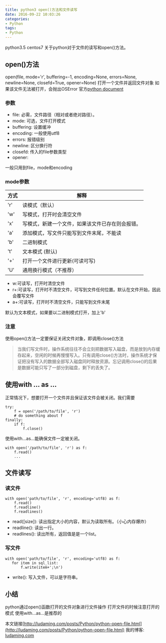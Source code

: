 ```yaml
---
title: python3 open()方法和文件读写
date: 2016-09-22 10:03:26
categories:
- Python
tags:
- Python
---
```

python3.5
centos7
关于python对于文件的读写和open()方法。
<!-- more -->


## open()方法
open(file, mode='r', buffering=-1, encoding=None, errors=None, newline=None, closefd=True, opener=None)
打开一个文件并返回文件对象
如果该文件无法被打开，会抛出OSError
官方[python document](https://docs.python.org/3/library/functions.html?highlight=open#open)

### 参数
- file: 必需，文件路径（相对或者绝对路径）。
- mode: 可选，文件打开模式
- buffering: 设置缓冲
- encoding: 一般使用utf8
- errors: 报错级别
- newline: 区分换行符
- closefd: 传入的file参数类型
- opener:

一般只用到file，mode和encoding


### mode参数
|方式|解释|
|----|----|
|'r'     |读模式（默认）|
|'w'   | 写模式，打开时会清空文件|
|'x'   |  写模式，新建一个文件，如果该文件已存在则会报错。|
|'a'  |   添加模式，写文件只能写到文件末尾，不能读|
|'b' |    二进制模式|
|'t' |    文本模式 (默认)|
|'+' |    打开一个文件进行更新(可读可写)|
|'U'|     通用换行模式（不推荐）|

- w:可读写，打开时清空文件
- r+:可读写，打开时不清空文件，可写到文件任何位置。默认在文件开始，因此会覆写文件
- a+:可读写，打开时不清空文件，只能写到文件末尾

默认为文本模式，如果要以二进制模式打开，加上'b'

### 注意
使用open()方法一定要保证关闭文件对象，即调用close()方法
>当我们写文件时，操作系统往往不会立刻把数据写入磁盘，而是放到内存缓存起来，空闲的时候再慢慢写入。只有调用close()方法时，操作系统才保证把没有写入的数据全部写入磁盘同时释放资源。忘记调用close()的后果是数据可能只写了一部分到磁盘，剩下的丢失了。


## 使用with ... as ...
正常情况下，想要打开一个文件并且保证该文件会被关闭。我们需要
```
try:
    f = open('/path/to/file', 'r')
    # do something about f
finally:
    if f:
        f.close()
```
使用with...as...能确保文件一定被关闭。
```
with open('/path/to/file', 'r') as f:
    f.read()
    ...
```


## 文件读写

### 读文件
```
with open('path/to/file', 'r', encoding='utf8) as f:
    f.read()
    f.readline()
    f.readlines()
```
- read([size]): 读出指定大小的内容，默认为读取所有。（小心内存爆炸）
- readline(): 读出一行。
- readlines(): 读出所有，返回值是是一个list。


### 写文件
```
with open('path/to/file', 'r', encoding='utf8) as f:    
   for item in sql_list:
       f.write(item+';\n')
```
- write(): 写入文件，可以是字符串。


## 小结
python通过open()函数打开的文件对象进行文件操作
打开文件的时候注意打开的模式
使用with...as...是推荐的


本文链接[http://ludaming.com/posts/Python/python-open-file.html](http://ludaming.com/posts/Python/python-open-file.html)
我的博客: [ludaming.com](http://ludaming.com)
